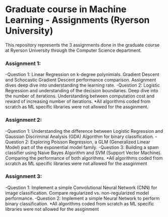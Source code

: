 # Graduate course in Machine Learning - Assignments (Ryerson University)

This repository represents the 3 assignments done in the graduate course at Ryerson University through the Computer Science department. 

### Assignment 1: 
-Question 1: Linear Regression on k-degree polynimials. Gradient Descent and Schocastic Gradient Descent performance comparison. 
Assignment dives deep dive into understanding the learning rate.
-Question 2: Logistic Regression and understanding of the decision boundaries. Deep dive into the number of iterations. Understanding between computation cost and reward of increasing number of iterations. 
*All algorithms coded from scratch as ML specific libraries were not allowed for the assginment.

### Assignment 2: 
-Question 1: Understanding the difference between Logistic Regression and Gaussian Discriminal Analysis (GDA) Algorithm for binary classification. 
-Question 2: Exploring Poisson Regression, a GLM (Generalized Linear Model) part of the exponential model family. 
-Question 3: Building a spam classifier using Naive Bayes Algorithm and SVM (Support Vector Machine). Comparing the performance of both algorithms. 
*All algorithms coded from scratch as ML specific libraries were not allowed for the assginment

### Assignment 3: 
-Question 1: Implement a simple Convolutional Neural Network (CNN) for image classification. Compare regularized vs. non-regularized model performance. 
-Question 2: Implement a simple Neural Network to perform binary classification.
*All algorithms coded from scratch as ML specific libraries were not allowed for the assginment
